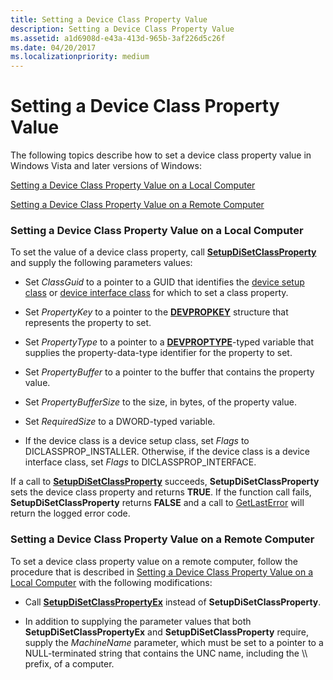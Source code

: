 ```yaml
---
title: Setting a Device Class Property Value
description: Setting a Device Class Property Value
ms.assetid: a1d6908d-e43a-413d-965b-3af226d5c26f
ms.date: 04/20/2017
ms.localizationpriority: medium
---
```


# Setting a Device Class Property Value


The following topics describe how to set a device class property value in Windows Vista and later versions of Windows:

[Setting a Device Class Property Value on a Local Computer](#setting-a-device-class-property-value-on-a-local-computer)

[Setting a Device Class Property Value on a Remote Computer](#setting-a-device-class-property-value-on-a-remote-computer)

### <a href="" id="setting-a-device-class-property-value-on-a-local-computer"></a> Setting a Device Class Property Value on a Local Computer

To set the value of a device class property, call [**SetupDiSetClassProperty**](/windows/desktop/api/setupapi/nf-setupapi-setupdisetclasspropertyw) and supply the following parameters values:

-   Set *ClassGuid* to a pointer to a GUID that identifies the [device setup class](./overview-of-device-setup-classes.md) or [device interface class](./overview-of-device-interface-classes.md) for which to set a class property.

-   Set *PropertyKey* to a pointer to the [**DEVPROPKEY**](./devpropkey.md) structure that represents the property to set.

-   Set *PropertyType* to a pointer to a [**DEVPROPTYPE**](/previous-versions/ff543546(v=vs.85))-typed variable that supplies the property-data-type identifier for the property to set.

-   Set *PropertyBuffer* to a pointer to the buffer that contains the property value.

-   Set *PropertyBufferSize* to the size, in bytes, of the property value.

-   Set *RequiredSize* to a DWORD-typed variable.

-   If the device class is a device setup class, set *Flags* to DICLASSPROP_INSTALLER. Otherwise, if the device class is a device interface class, set *Flags* to DICLASSPROP_INTERFACE.

If a call to [**SetupDiSetClassProperty**](/windows/desktop/api/setupapi/nf-setupapi-setupdisetclasspropertyw) succeeds, **SetupDiSetClassProperty** sets the device class property and returns **TRUE**. If the function call fails, **SetupDiSetClassProperty** returns **FALSE** and a call to [GetLastError](https://go.microsoft.com/fwlink/p/?linkid=169416) will return the logged error code.

### <a href="" id="setting-a-device-class-property-value-on-a-remote-computer"></a> Setting a Device Class Property Value on a Remote Computer

To set a device class property value on a remote computer, follow the procedure that is described in [Setting a Device Class Property Value on a Local Computer](#setting-a-device-class-property-value-on-a-local-computer) with the following modifications:

-   Call [**SetupDiSetClassPropertyEx**](/windows/desktop/api/setupapi/nf-setupapi-setupdisetclasspropertyexw) instead of **SetupDiSetClassProperty**.

-   In addition to supplying the parameter values that both **SetupDiSetClassPropertyEx** and **SetupDiSetClassProperty** require, supply the *MachineName* parameter, which must be set to a pointer to a NULL-terminated string that contains the UNC name, including the \\\\ prefix, of a computer.

 


